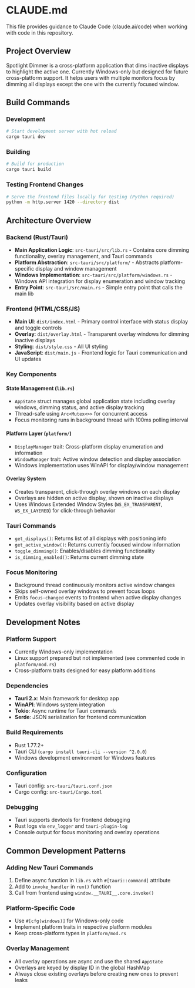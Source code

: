 # CLAUDE.md

This file provides guidance to Claude Code (claude.ai/code) when working with code in this repository.

## Project Overview

Spotlight Dimmer is a cross-platform application that dims inactive displays to highlight the active one. Currently Windows-only but designed for future cross-platform support. It helps users with multiple monitors focus by dimming all displays except the one with the currently focused window.

## Build Commands

### Development
```bash
# Start development server with hot reload
cargo tauri dev
```

### Building
```bash
# Build for production
cargo tauri build
```

### Testing Frontend Changes
```bash
# Serve the frontend files locally for testing (Python required)
python -m http.server 1420 --directory dist
```

## Architecture Overview

### Backend (Rust/Tauri)
- **Main Application Logic**: `src-tauri/src/lib.rs` - Contains core dimming functionality, overlay management, and Tauri commands
- **Platform Abstraction**: `src-tauri/src/platform/` - Abstracts platform-specific display and window management
- **Windows Implementation**: `src-tauri/src/platform/windows.rs` - Windows API integration for display enumeration and window tracking
- **Entry Point**: `src-tauri/src/main.rs` - Simple entry point that calls the main lib

### Frontend (HTML/CSS/JS)
- **Main UI**: `dist/index.html` - Primary control interface with status display and toggle controls
- **Overlay**: `dist/overlay.html` - Transparent overlay windows for dimming inactive displays
- **Styling**: `dist/style.css` - All UI styling
- **JavaScript**: `dist/main.js` - Frontend logic for Tauri communication and UI updates

### Key Components

#### State Management (`lib.rs`)
- `AppState` struct manages global application state including overlay windows, dimming status, and active display tracking
- Thread-safe using `Arc<Mutex<>>` for concurrent access
- Focus monitoring runs in background thread with 100ms polling interval

#### Platform Layer (`platform/`)
- `DisplayManager` trait: Cross-platform display enumeration and information
- `WindowManager` trait: Active window detection and display association
- Windows implementation uses WinAPI for display/window management

#### Overlay System
- Creates transparent, click-through overlay windows on each display
- Overlays are hidden on active display, shown on inactive displays
- Uses Windows Extended Window Styles (`WS_EX_TRANSPARENT`, `WS_EX_LAYERED`) for click-through behavior

### Tauri Commands
- `get_displays()`: Returns list of all displays with positioning info
- `get_active_window()`: Returns currently focused window information
- `toggle_dimming()`: Enables/disables dimming functionality
- `is_dimming_enabled()`: Returns current dimming state

### Focus Monitoring
- Background thread continuously monitors active window changes
- Skips self-owned overlay windows to prevent focus loops
- Emits `focus-changed` events to frontend when active display changes
- Updates overlay visibility based on active display

## Development Notes

### Platform Support
- Currently Windows-only implementation
- Linux support prepared but not implemented (see commented code in `platform/mod.rs`)
- Cross-platform traits designed for easy platform additions

### Dependencies
- **Tauri 2.x**: Main framework for desktop app
- **WinAPI**: Windows system integration
- **Tokio**: Async runtime for Tauri commands
- **Serde**: JSON serialization for frontend communication

### Build Requirements
- Rust 1.77.2+
- Tauri CLI (`cargo install tauri-cli --version ^2.0.0`)
- Windows development environment for Windows features

### Configuration
- Tauri config: `src-tauri/tauri.conf.json`
- Cargo config: `src-tauri/Cargo.toml`

### Debugging
- Tauri supports devtools for frontend debugging
- Rust logs via `env_logger` and `tauri-plugin-log`
- Console output for focus monitoring and overlay operations

## Common Development Patterns

### Adding New Tauri Commands
1. Define async function in `lib.rs` with `#[tauri::command]` attribute
2. Add to `invoke_handler` in `run()` function
3. Call from frontend using `window.__TAURI__.core.invoke()`

### Platform-Specific Code
- Use `#[cfg(windows)]` for Windows-only code
- Implement platform traits in respective platform modules
- Keep cross-platform types in `platform/mod.rs`

### Overlay Management
- All overlay operations are async and use the shared `AppState`
- Overlays are keyed by display ID in the global HashMap
- Always close existing overlays before creating new ones to prevent leaks
